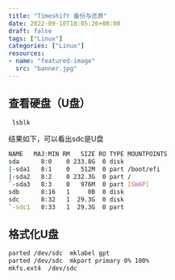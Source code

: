 ```yaml
---
title: "Timeshift 备份与还原"
date: 2022-09-10T18:05:26+08:00
draft: false
tags: ["Linux"]
categories: ["Linux"]
resources:
- name: "featured-image"
  src: "banner.jpg"
---
```


## 查看硬盘（U盘）

```bash
 lsblk
```

结果如下，可以看出sdc是U盘
```bash
NAME   MAJ:MIN RM   SIZE RO TYPE MOUNTPOINTS
sda      8:0    0 233.8G  0 disk
|-sda1   8:1    0   512M  0 part /boot/efi
|-sda2   8:2    0 232.3G  0 part /
`-sda3   8:3    0   976M  0 part [SWAP]
sdb      8:16   1     0B  0 disk
sdc      8:32   1  29.3G  0 disk
`-sdc1   8:33   1  29.3G  0 part
```

## 格式化U盘

```bash
parted /dev/sdc  mklabel gpt
parted /dev/sdc  mkpart primary 0% 100%
mkfs.ext4  /dev/sdc

```


